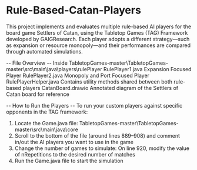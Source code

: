 # Rule-Based-Catan-Players
This project implements and evaluates multiple rule-based AI players for the board game Settlers of Catan,
using the Tabletop Games (TAG) Framework developed by GAIGResearch.
Each player adopts a different strategy—such as expansion or resource monopoly—and their performances 
are compared through automated simulations.

-- File Overview --
Inside TabletopGames-master\TabletopGames-master\src\main\java\players\rulePlayer
RulePlayer1.java	     Expansion Focused Player
RulePlayer2.java	     Monopoly and Port Focused Player
RulePlayerHelper.java	 Contains utility methods shared between both rule-based players
CatanBoard.drawio	     Annotated diagram of the Settlers of Catan board for reference

-- How to Run the Players --
To run your custom players against specific opponents in the TAG framework:
1. Locate the Game.java file: TabletopGames-master\TabletopGames-master\src\main\java\core
2. Scroll to the bottom of the file (around lines 889–908) and comment in/out the AI players you want to use in the game
3. Change the number of games to simulate: On line 920, modify the value of nRepetitions to the desired number of matches
4. Run the Game.java file to start the simulation
